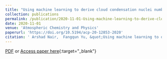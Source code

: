 ```yaml
---
title: "Using machine learning to derive cloud condensation nuclei number concentrations from commonly available measurements"
collection: publications
permalink: /publication/2020-11-01-Using-machine-learning-to-derive-cloud-condensation-nuclei-number-concentrations-from-commonly-available-measurements
date: 2020-11-01
venue: 'Atmospheric Chemistry and Physics'
paperurl: 'https://doi.org/10.5194/acp-20-12853-2020'
citation: ' Arshad Nair,  Fangqun Yu, &quot;Using machine learning to derive cloud condensation nuclei number concentrations from commonly available measurements.&quot; Atmospheric Chemistry and Physics, 2020.'
---
```

[PDF](/files/NairYu2020-MLCCN.pdf) or [Access paper here](https://doi.org/10.5194/acp-20-12853-2020){:target="_blank"}

